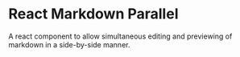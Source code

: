 # React Markdown Parallel

A react component to allow simultaneous editing and previewing of markdown in a side-by-side manner.